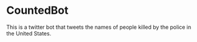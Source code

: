 # CountedBot

This is a twitter bot that tweets the names of people killed by the police
in the United States.
